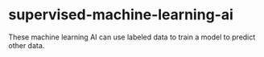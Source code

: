 # supervised-machine-learning-ai
These machine learning AI can use labeled data to train a model to predict other data.
